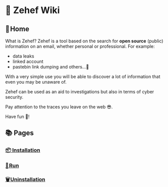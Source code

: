 # 📖 Zehef Wiki  

## 👋 Home 

What is Zehef? Zehef is a tool based on the search for **open source** (public) information on an email, whether personal or professional.
For example:
- data leaks
- linked account
- pastebin link dumping
and others...🤯 

With a very simple use you will be able to discover a lot of information that even you may be unaware of.

Zehef can be used as an aid to investigations but also in terms of cyber security.

Pay attention to the traces you leave on the web 😎.


Have fun 💖!

## 📚 Pages

### [📦 Installation](1-installation.md)

### [🏃 Run](2-run.md)

### [🗑️ Uninstallation](uninstallation.md)